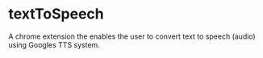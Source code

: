 # textToSpeech
A chrome extension the enables the user to convert text to speech (audio) using Googles TTS system.
